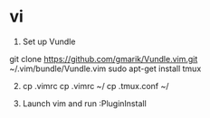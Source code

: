 # vi
1. Set up Vundle

git clone https://github.com/gmarik/Vundle.vim.git ~/.vim/bundle/Vundle.vim
sudo apt-get install tmux

2. cp .vimrc
cp .vimrc ~/
cp .tmux.conf ~/

3. Launch vim and run :PluginInstall

